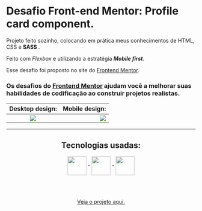 # Desafio Front-end Mentor: Profile card component.

Projeto feito sozinho, colocando em prática meus conhecimentos de HTML, CSS e <strong> SASS </strong>.

Feito com <em>Flexbox</em> e utilizando a estratégia <em><strong>Mobile first</strong></em>.

Esse desafio foi proposto no site do <a href="https://www.frontendmentor.io/challenges/profile-card-component-cfArpWshJ">Frontend Mentor</a>.

### Os desafios do [Frontend Mentor](https://www.frontendmentor.io) ajudam você a melhorar suas habilidades de codificação ao construir projetos realistas. 

Desktop design:            | Mobile design:
:-------------------------:|-------------------------:
<img src="https://res.cloudinary.com/dz209s6jk/image/upload/v1605203462/Challenges/udlaqeyuqehspxb2zi9h.jpg">  |  <img src="https://res.cloudinary.com/dz209s6jk/image/upload/v1605203462/Challenges/jcf9kqgo9ffhhl2qoczt.jpg">

---------------------------------------

<div align = "center">
  <h2>Tecnologias usadas:</h2>
  <img align = "center" width="50px" src = "https://cdn.jsdelivr.net/gh/devicons/devicon/icons/html5/html5-plain-wordmark.svg"> -
  <img align = "center" width="50px" src = "https://cdn.jsdelivr.net/gh/devicons/devicon/icons/css3/css3-plain-wordmark.svg"> -
  <img align = "center" width="50px" src = "https://cdn.jsdelivr.net/gh/devicons/devicon/icons/sass/sass-original.svg">
  
  <br><br>

  <a href = ""> Veja o projeto aqui. </a>
</div>








